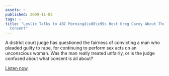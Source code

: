 ```yaml
---
assets: ~
published: 2009-11-03
tags: ~
title: "Leslie Talks to 4BC Morningâ\x80\x99s Host Greg Carey About The Capacity for
  Consent"
---
```

A district court judge has questioned the fairness of convicting a man
who pleaded guilty to rape, for continuing to perform sex acts on an
unconscious woman. Was the man really treated unfairly, or is the judge
confused about what consent is all about?

[Listen now](http://media.mytalk.com.au/4bc/podcasts/consent.mp3).